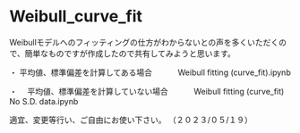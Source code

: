 # Weibull_curve_fit

Weibullモデルへのフィッティングの仕方がわからないとの声を多くいただくので、簡単なものですが作成したので共有してみようと思います。

・ 平均値、標準偏差を計算してある場合　　　
  Weibull fitting (curve_fit).ipynb
  
・ 　平均値、標準偏差を計算していない場合　　　
  Weibull fitting (curve_fit) No S.D. data.ipynb

適宜、変更等行い、ご自由にお使い下さい。 （２０２３/０５/１９）
